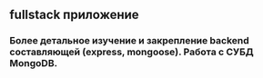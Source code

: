 ## fullstack приложение

### Более детальное изучение и закрепление backend составляющей (express, mongoose). Работа с СУБД MongoDB.
